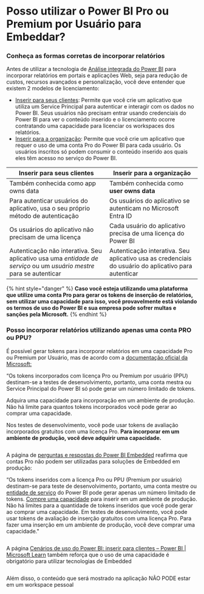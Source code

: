 # Posso utilizar o Power BI Pro ou Premium por Usuário para Embeddar?

### Conheça as formas corretas de incorporar relatórios

Antes de utilizar a tecnologia de [Análise integrada do Power BI](https://learn.microsoft.com/pt-br/power-bi/developer/embedded/embedded-analytics-power-bi) para incorporar relatórios em portais e aplicações Web, seja para redução de custos, recursos avançados e personalização, você deve entender que existem 2 modelos de licenciamento:

* [Inserir para seus clientes](https://learn.microsoft.com/pt-br/power-bi/developer/embedded/embedded-analytics-power-bi#embed-for-your-customers): Permite que você crie um aplicativo que utiliza um Service Principal para autenticar e interagir com os dados no Power BI. Seus usuários não precisam entrar usando credenciais do Power BI para ver o conteúdo inserido e o licenciamento ocorre contratando uma capacidade para licenciar os workspaces dos relatórios.
* [Inserir para a organização](https://learn.microsoft.com/pt-br/power-bi/developer/embedded/embedded-analytics-power-bi#embed-for-your-organization): Permite que você crie um aplicativo que requer o uso de uma conta Pro do Power BI para cada usuário. Os usuários inscritos só podem consumir o conteúdo inserido aos quais eles têm acesso no serviço do Power BI.

| Inserir para seus clientes                                                                                          | Inserir para a organização                                                                          |
| ------------------------------------------------------------------------------------------------------------------- | --------------------------------------------------------------------------------------------------- |
| Também conhecida como app owns data                                                                                 | Também conhecida como **user owns data**                                                            |
| Para autenticar usuários do aplicativo, usa o seu próprio método de autenticação                                    | Os usuários do aplicativo se autenticam no Microsoft Entra ID                                       |
| Os usuários do aplicativo não precisam de uma licença                                                               | Cada usuário do aplicativo precisa de uma licença do Power BI                                       |
| Autenticação não interativa. Seu aplicativo usa uma _entidade de serviço_ ou um _usuário mestre_ para se autenticar | Autenticação interativa. Seu aplicativo usa as credenciais do usuário do aplicativo para autenticar |

{% hint style="danger" %}
**Caso você esteja utilizando uma plataforma que utilize uma conta Pro para gerar os tokens de inserção de relatórios, sem utilizar uma capacidade para isso, você provavelmente está violando os termos de uso do Power BI e sua empresa pode sofrer multas e sanções pela Microsoft.**
{% endhint %}



### Posso incorporar relatórios utilizando apenas uma conta PRO ou PPU?

É possível gerar tokens para incorporar relatórios em uma capacidade Pro ou Premium por Usuário, mas de acordo com a [documentação oficial da Microsoft:](https://learn.microsoft.com/pt-br/power-bi/developer/embedded/move-to-production)

“Os tokens incorporados com licença Pro ou Premium por usuário (PPU) destinam-se a testes de desenvolvimento, portanto, uma conta mestra ou Service Principal do Power BI só pode gerar um número limitado de tokens.

Adquira uma capacidade para incorporação em um ambiente de produção. Não há limite para quantos tokens incorporados você pode gerar ao comprar uma capacidade.

Nos testes de desenvolvimento, você pode usar tokens de avaliação incorporados gratuitos com uma licença Pro. **Para incorporar em um ambiente de produção, você deve adquirir uma capacidade.**

<figure><img src="https://powerembedded.com.br/wp-content/uploads/2024/05/Power-Embedded-Mover-aplicacao-para-producao.png" alt=""><figcaption></figcaption></figure>

A página de [perguntas e respostas do Power BI Embedded](https://learn.microsoft.com/pt-br/power-bi/developer/embedded/embedded-faq#quantos-tokens-inseridos-posso-criar-) reafirma que contas Pro não podem ser utilizadas para soluções de Embedded em produção:

“Os tokens inseridos com a licença Pro ou PPU (Premium por usuário) destinam-se para teste de desenvolvimento, portanto, uma conta mestre ou [entidade de serviço](https://learn.microsoft.com/pt-br/power-bi/developer/embedded/embed-service-principal) do Power BI pode gerar apenas um número limitado de tokens. [Compre uma capacidade](https://learn.microsoft.com/pt-br/power-bi/developer/embedded/embedded-faq#technical) para inserir em um ambiente de produção. Não há limites para a quantidade de tokens inseridos que você pode gerar ao comprar uma capacidade. Em testes de desenvolvimento, você pode usar tokens de avaliação de inserção gratuitos com uma licença Pro. Para fazer uma inserção em um ambiente de produção, você deve comprar uma capacidade."

<figure><img src="https://powerembedded.com.br/wp-content/uploads/2024/08/Power-Embedded-Guias-para-uso-da-licenca-de-Embedded-3.png" alt=""><figcaption></figcaption></figure>

&#x20;

A página [Cenários de uso do Power BI: inserir para clientes – Power BI | Microsoft Learn](https://learn.microsoft.com/pt-br/power-bi/guidance/powerbi-implementation-planning-usage-scenario-embed-for-your-customers#licensing) também reforça que o uso de uma capacidade é obrigatório para utilizar tecnologias de Embedded

<figure><img src="https://powerembedded.com.br/wp-content/uploads/2024/08/Power-Embedded-Guias-para-uso-da-licenca-de-Embedded.png" alt=""><figcaption></figcaption></figure>



Além disso, o conteúdo que será mostrado na aplicação NÃO PODE estar em um workspace pessoal
